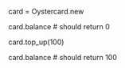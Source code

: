 card = Oystercard.new

card.balance # should return 0

card.top_up(100)

card.balance # should return 100
